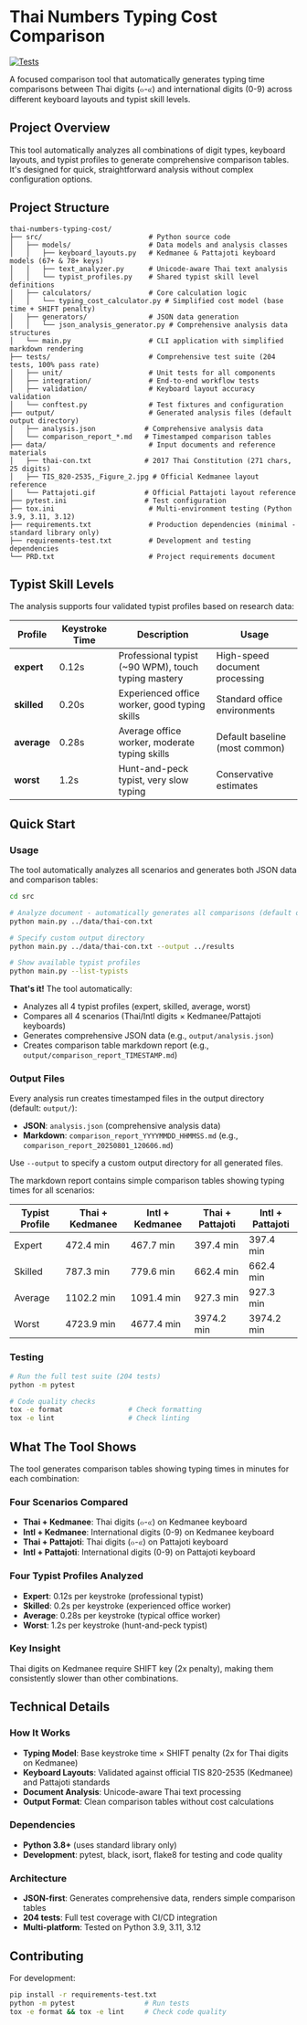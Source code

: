 # Thai Numbers Typing Cost Comparison

[![Tests](https://github.com/kengggg/thai-numbers-typing-cost/actions/workflows/ci.yml/badge.svg)](https://github.com/kengggg/thai-numbers-typing-cost/actions/workflows/ci.yml)

A focused comparison tool that automatically generates typing time comparisons between Thai digits (๐-๙) and international digits (0-9) across different keyboard layouts and typist skill levels.

## Project Overview

This tool automatically analyzes all combinations of digit types, keyboard layouts, and typist profiles to generate comprehensive comparison tables. It's designed for quick, straightforward analysis without complex configuration options.

## Project Structure

```
thai-numbers-typing-cost/
├── src/                          # Python source code
│   ├── models/                   # Data models and analysis classes
│   │   ├── keyboard_layouts.py   # Kedmanee & Pattajoti keyboard models (67+ & 78+ keys)
│   │   ├── text_analyzer.py      # Unicode-aware Thai text analysis
│   │   └── typist_profiles.py    # Shared typist skill level definitions
│   ├── calculators/              # Core calculation logic
│   │   └── typing_cost_calculator.py # Simplified cost model (base time + SHIFT penalty)
│   ├── generators/               # JSON data generation
│   │   └── json_analysis_generator.py # Comprehensive analysis data structures
│   └── main.py                   # CLI application with simplified markdown rendering
├── tests/                        # Comprehensive test suite (204 tests, 100% pass rate)
│   ├── unit/                     # Unit tests for all components
│   ├── integration/              # End-to-end workflow tests
│   ├── validation/               # Keyboard layout accuracy validation
│   └── conftest.py               # Test fixtures and configuration
├── output/                       # Generated analysis files (default output directory)
│   ├── analysis.json            # Comprehensive analysis data
│   └── comparison_report_*.md   # Timestamped comparison tables
├── data/                         # Input documents and reference materials
│   ├── thai-con.txt             # 2017 Thai Constitution (271 chars, 25 digits)
│   ├── TIS_820-2535,_Figure_2.jpg # Official Kedmanee layout reference
│   └── Pattajoti.gif            # Official Pattajoti layout reference
├── pytest.ini                   # Test configuration
├── tox.ini                       # Multi-environment testing (Python 3.9, 3.11, 3.12)
├── requirements.txt              # Production dependencies (minimal - standard library only)
├── requirements-test.txt         # Development and testing dependencies
└── PRD.txt                       # Project requirements document
```

## Typist Skill Levels

The analysis supports four validated typist profiles based on research data:

| Profile | Keystroke Time | Description | Usage |
|---------|----------------|-------------|-------|
| **expert** | 0.12s | Professional typist (~90 WPM), touch typing mastery | High-speed document processing |
| **skilled** | 0.20s | Experienced office worker, good typing skills | Standard office environments |
| **average** | 0.28s | Average office worker, moderate typing skills | Default baseline (most common) |
| **worst** | 1.2s | Hunt-and-peck typist, very slow typing | Conservative estimates |

## Quick Start

### Usage

The tool automatically analyzes all scenarios and generates both JSON data and comparison tables:

```bash
cd src

# Analyze document - automatically generates all comparisons (default output: ../output/)
python main.py ../data/thai-con.txt

# Specify custom output directory
python main.py ../data/thai-con.txt --output ../results

# Show available typist profiles
python main.py --list-typists
```

**That's it!** The tool automatically:
- Analyzes all 4 typist profiles (expert, skilled, average, worst)
- Compares all 4 scenarios (Thai/Intl digits × Kedmanee/Pattajoti keyboards)
- Generates comprehensive JSON data (e.g., `output/analysis.json`)
- Creates comparison table markdown report (e.g., `output/comparison_report_TIMESTAMP.md`)

### Output Files

Every analysis run creates timestamped files in the output directory (default: `output/`):

- **JSON**: `analysis.json` (comprehensive analysis data)
- **Markdown**: `comparison_report_YYYYMMDD_HHMMSS.md` (e.g., `comparison_report_20250801_120606.md`)

Use `--output` to specify a custom output directory for all generated files.

The markdown report contains simple comparison tables showing typing times for all scenarios:

| Typist Profile | Thai + Kedmanee | Intl + Kedmanee | Thai + Pattajoti | Intl + Pattajoti |
|----------------|-----------------|-----------------|------------------|------------------|
| Expert         | 472.4 min       | 467.7 min       | 397.4 min        | 397.4 min        |
| Skilled        | 787.3 min       | 779.6 min       | 662.4 min        | 662.4 min        |
| Average        | 1102.2 min      | 1091.4 min      | 927.3 min        | 927.3 min        |
| Worst          | 4723.9 min      | 4677.4 min      | 3974.2 min       | 3974.2 min       |

### Testing

```bash
# Run the full test suite (204 tests)
python -m pytest

# Code quality checks
tox -e format                # Check formatting
tox -e lint                  # Check linting  
```

## What The Tool Shows

The tool generates comparison tables showing typing times in minutes for each combination:

### Four Scenarios Compared
- **Thai + Kedmanee**: Thai digits (๐-๙) on Kedmanee keyboard
- **Intl + Kedmanee**: International digits (0-9) on Kedmanee keyboard  
- **Thai + Pattajoti**: Thai digits (๐-๙) on Pattajoti keyboard
- **Intl + Pattajoti**: International digits (0-9) on Pattajoti keyboard

### Four Typist Profiles Analyzed
- **Expert**: 0.12s per keystroke (professional typist)
- **Skilled**: 0.2s per keystroke (experienced office worker)
- **Average**: 0.28s per keystroke (typical office worker)
- **Worst**: 1.2s per keystroke (hunt-and-peck typist)

### Key Insight
Thai digits on Kedmanee require SHIFT key (2x penalty), making them consistently slower than other combinations.

## Technical Details

### How It Works
- **Typing Model**: Base keystroke time × SHIFT penalty (2x for Thai digits on Kedmanee)
- **Keyboard Layouts**: Validated against official TIS 820-2535 (Kedmanee) and Pattajoti standards
- **Document Analysis**: Unicode-aware Thai text processing
- **Output Format**: Clean comparison tables without cost calculations

### Dependencies
- **Python 3.8+** (uses standard library only)
- **Development**: pytest, black, isort, flake8 for testing and code quality

### Architecture
- **JSON-first**: Generates comprehensive data, renders simple comparison tables
- **204 tests**: Full test coverage with CI/CD integration
- **Multi-platform**: Tested on Python 3.9, 3.11, 3.12

## Contributing

For development:
```bash
pip install -r requirements-test.txt
python -m pytest                 # Run tests
tox -e format && tox -e lint     # Check code quality
```